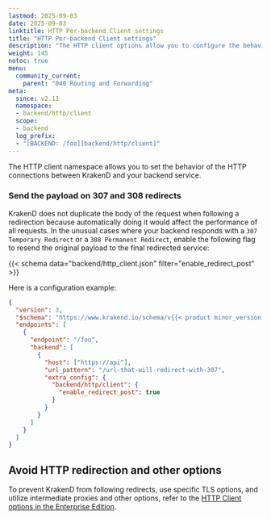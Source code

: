 ```yaml
---
lastmod: 2025-09-03
date: 2025-09-03
linktitle: HTTP Per-backend Client settings
title: "HTTP Per-backend Client settings"
description: "The HTTP client options allow you to configure the behavior to connect to your backends using HTTP"
weight: 145
notoc: true
menu:
  community_current:
    parent: "040 Routing and Forwarding"
meta:
  since: v2.11
  namespace:
  - backend/http/client
  scope:
  - backend
  log_prefix:
  - "[BACKEND: /foo][backend/http/client]"
---
```

The HTTP client namespace allows you to set the behavior of the HTTP connections between KrakenD and your backend service.

### Send the payload on 307 and 308 redirects
KrakenD does not duplicate the body of the request when following a redirection because automatically doing it would affect the performance of all requests. In the unusual cases where your backend responds with a `307 Temporary Redirect` or a `308 Permanent Redirect`, enable the following flag to resend the original payload to the final redirected service:

{{< schema data="backend/http_client.json" filter="enable_redirect_post" >}}

Here is a configuration example:

```json
{
  "version": 3,
  "$schema": "https://www.krakend.io/schema/v{{< product minor_version >}}/krakend.json",
  "endpoints": [
    {
      "endpoint": "/foo",
      "backend": [
        {
          "host": ["https://api"],
          "url_pattern": "/url-that-will-redirect-with-307",
          "extra_config": {
            "backend/http/client": {
              "enable_redirect_post": true
            }
          }
        }
      ]
    }
  ]
}
```

## Avoid HTTP redirection and other options
To prevent KrakenD from following redirects, use specific TLS options, and utilize intermediate proxies and other options, refer to the [HTTP Client options in the Enterprise Edition](/docs/enterprise/backends/http-client/).